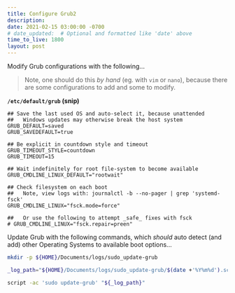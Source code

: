 ```yaml
---
title: Configure Grub2
description:
date: 2021-02-15 03:00:00 -0700
# date_updated:  # Optional and formatted like 'date' above
time_to_live: 1800
layout: post
---
```




Modify Grub configurations with the following...


> Note, one should do this _by hand_ (eg. with `vim` or `nano`), because there are some  configurations to add and some to modify.


**`/etc/default/grub` (snip)**


```
## Save the last used OS and auto-select it, because unattended
##   Windows updates may otherwise break the host system
GRUB_DEFAULT=saved
GRUB_SAVEDEFAULT=true

## Be explicit in countdown style and timeout
GRUB_TIMEOUT_STYLE=countdown
GRUB_TIMEOUT=15

## Wait indefinitely for root file-system to become available
GRUB_CMDLINE_LINUX_DEFAULT="rootwait"

## Check filesystem on each boot
##   Note, view logs with: journalctl -b --no-pager | grep 'systemd-fsck'
GRUB_CMDLINE_LINUX="fsck.mode=force"

##   Or use the following to attempt _safe_ fixes with fsck
# GRUB_CMDLINE_LINUX="fsck.repair=preen"
```


Update Grub with the following commands, which _should_ auto detect (and add) other Operating Systems to available boot options...


```Bash
mkdir -p ${HOME}/Documents/logs/sudo_update-grub

_log_path="${HOME}/Documents/logs/sudo_update-grub/$(date +'%Y%m%d').script"

script -ac 'sudo update-grub' "${_log_path}"
```

